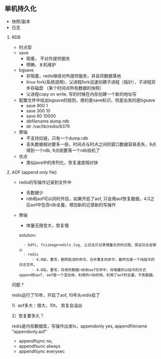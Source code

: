 ## 单机持久化

- 快照/副本
- 日志

1. RDB
    - 时点型
    - save
        - 阻塞， 不对外提供服务
        - 明确，关机维护
    - bgsave
        - 非阻塞，redis继续对外提供服务，并且将数据落地
        - linux fork(系统调用)，父进程fork迅速创建子进程（指针），子进程异步存磁盘 （某个时间点所有数据的快照）
        - 父进程copy on write, 写的时候在内存创建一个新的地址写
    - 配置文件中给出bgsave的规则，用的是save标识，但是出发的是bgsave
        - save 900 1
        - save 300 10
        - save 60 10000
        - dbfilename dump.rdb
        - dir /var/lib/redis/6379
    - 弊端
        - 不支持拉链，只有一个dump.rdb
        - 丢失数据相对要多一些，时间点与时点之间的窗口数据容易丢失，8点得到一个rdb, 9点刚要落一个rdb挂机了
    - 优点
        - 类似java中的序列化，恢复速度相对快

2. AOF (append only file)
    - redis的写操作记录到文件中
        - 丢数据少
        - rdb和aof可以同时开启，如果开启了aof, 只会用aof恢复数据，4.0之后aof中包含rdb全量，增加新的记录新的写操作
    - 弊端
        - 体量无限变大，恢复慢

        solution: 

            - hdfs, fsiimage+edits.log, 让日志只记录增量合并的过程，保证日志足够小
            - redis
                - 4.0前，重写，删除抵消的命令，合并重复的命令，最终也是一个纯指令的日志文件。
                - 4.0后，重写，将老的数据rdb到aof文件中，将增量的以指令的方式append到aof, aof是一个混合体，利用的rdb的快，利用了aof的全量，不丢数据。
    
    问题？

    redis运行了10年，开启了aof, 10年头redis挂了

    1）aof多大：很大，10t， 恢复会溢出

    2）恢复要多久？

    redis是内存数据库，写操作出发Io，appendonly yes, appendfilename "appendonly.aof"
    
    - appendfsync no, 
    - appendfsunc always
    - appendfsync everysec
    